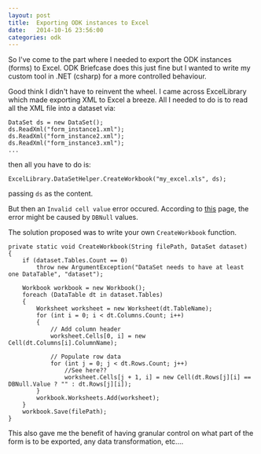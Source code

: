 ```yaml
---
layout: post
title:  Exporting ODK instances to Excel
date:   2014-10-16 23:56:00
categories: odk
---
```

So I've come to the part where I needed to export the ODK instances (forms) to Excel. ODK Briefcase does this just fine but I wanted to write my custom tool in .NET (csharp) for a more controlled behaviour.

Good think I didn't have to reinvent the wheel. I came across ExcelLibrary which made exporting XML to Excel a breeze. All I needed to do is to read all the XML file into a dataset via:

    DataSet ds = new DataSet();
	ds.ReadXml("form_instance1.xml");
	ds.ReadXml("form_instance2.xml");
    ds.ReadXml("form_instance3.xml");
    ...

then all you have to do is:
    
    ExcelLibrary.DataSetHelper.CreateWorkbook("my_excel.xls", ds);

passing `ds` as the content.

But then an `Invalid cell value` error occured. According to [this](https://code.google.com/p/excellibrary/issues/detail?id=99) page, the error might be caused by `DBNull` values.

The solution proposed was to write your own `CreateWorkbook` function.



    private static void CreateWorkbook(String filePath, DataSet dataset)
    {
        if (dataset.Tables.Count == 0)
            throw new ArgumentException("DataSet needs to have at least one DataTable", "dataset");

        Workbook workbook = new Workbook();
        foreach (DataTable dt in dataset.Tables)
        {
            Worksheet worksheet = new Worksheet(dt.TableName);
            for (int i = 0; i < dt.Columns.Count; i++)
            {
                // Add column header
                worksheet.Cells[0, i] = new Cell(dt.Columns[i].ColumnName);

                // Populate row data
                for (int j = 0; j < dt.Rows.Count; j++)
                    //See here??
                    worksheet.Cells[j + 1, i] = new Cell(dt.Rows[j][i] == DBNull.Value ? "" : dt.Rows[j][i]);
            }
            workbook.Worksheets.Add(worksheet);
        }
        workbook.Save(filePath);
    }


This also gave me the benefit of having granular control on what part of the form is to be exported, any data transformation, etc....



